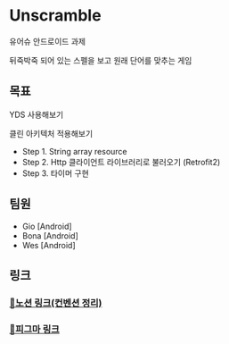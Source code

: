 # Unscramble

유어슈 안드로이드 과제

뒤죽박죽 되어 있는 스펠을 보고 원래 단어를 맞추는 게임

## 목표

YDS 사용해보기

클린 아키텍처 적용해보기

- Step 1. String array resource
- Step 2. Http 클라이언트 라이브러리로 불러오기 (Retrofit2)
- Step 3. 타이머 구현

## 팀원

- Gio [Android]
- Bona [Android]
- Wes [Android]


## 링크

### [📄노션 링크(컨벤션 정리)](https://www.notion.so/yourssu/Unscramble-3-1477f873b2b8491baa5fffd895810356?pvs=4)

### [🎨피그마 링크](https://www.figma.com/file/XZFGNqNBGFRFTMNFeO0ZHN/%EC%95%88%EB%93%9C%EB%A1%9C%EC%9D%B4%EB%93%9C-%EC%9D%B8%ED%81%90%EB%B2%A0%EC%9D%B4%ED%8C%85-%EA%B3%BC%EC%A0%9C-Unscramble?type=design&node-id=0%3A1&mode=design&t=RJT2CYopdvzJ0C5p-1)


